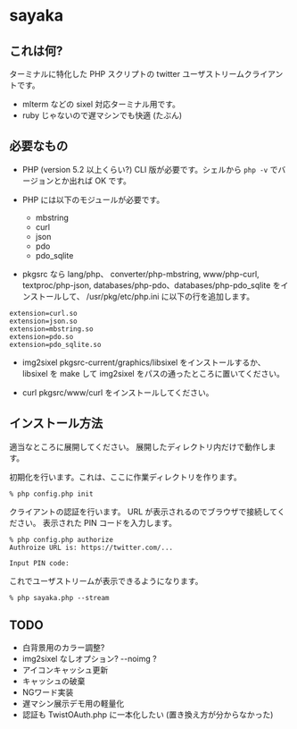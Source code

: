 sayaka
======

これは何?
---
ターミナルに特化した PHP スクリプトの
twitter ユーザストリームクライアントです。

* mlterm などの sixel 対応ターミナル用です。
* ruby じゃないので遅マシンでも快適 (たぶん)


必要なもの
---
* PHP (version 5.2 以上くらい?)
  CLI 版が必要です。シェルから `php -v` でバージョンとか出れば OK です。

* PHP には以下のモジュールが必要です。
  - mbstring
  - curl
  - json
  - pdo
  - pdo_sqlite

* pkgsrc なら lang/php、
converter/php-mbstring, www/php-curl, textproc/php-json,
databases/php-pdo、databases/php-pdo_sqlite をインストールして、
/usr/pkg/etc/php.ini に以下の行を追加します。
```
extension=curl.so
extension=json.so
extension=mbstring.so
extension=pdo.so
extension=pdo_sqlite.so
```

* img2sixel
pkgsrc-current/graphics/libsixel をインストールするか、
libsixel を make して img2sixel をパスの通ったところに置いてください。

* curl
pkgsrc/www/curl をインストールしてください。


インストール方法
---
適当なところに展開してください。
展開したディレクトリ内だけで動作します。


初期化を行います。これは、ここに作業ディレクトリを作ります。
```
% php config.php init
```

クライアントの認証を行います。
URL が表示されるのでブラウザで接続してください。
表示された PIN コードを入力します。
```
% php config.php authorize
Authroize URL is: https://twitter.com/...

Input PIN code:
```

これでユーザストリームが表示できるようになります。
```
% php sayaka.php --stream
```


TODO
---
* 白背景用のカラー調整?
* img2sixel なしオプション? --noimg ?
* アイコンキャッシュ更新
* キャッシュの破棄
* NGワード実装
* 遅マシン展示デモ用の軽量化
* 認証も TwistOAuth.php に一本化したい (置き換え方が分からなかった)

